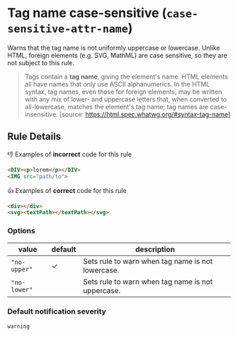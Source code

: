 # Tag name case-sensitive (`case-sensitive-attr-name`)

Warns that the tag name is not uniformly uppercase or lowercase. Unlike HTML, foreign elements (e.g. SVG, MathML) are case sensitive, so they are not subject to this rule.

> Tags contain a **tag name**, giving the element's name. HTML elements all have names that only use ASCII alphanumerics. In the HTML syntax, tag names, even those for foreign elements, may be written with any mix of lower- and uppercase letters that, when converted to all-lowercase, matches the element's tag name; tag names are case-insensitive.
> [source: https://html.spec.whatwg.org/#syntax-tag-name]

## Rule Details

👎 Examples of **incorrect** code for this rule

```html
<DIV><p>lorem</p></DIV>
<IMG src="path/to">
```

👍 Examples of **correct** code for this rule

```html
<div></div>
<svg><textPath></textPath></svg>
```

### Options

value|default|description
---|---|---
`"no-upper"`|✓|Sets rule to warn when tag name is not lowercase.
`"no-lower"`||Sets rule to warn when tag name is not uppercase.

### Default notification severity

`warning`
